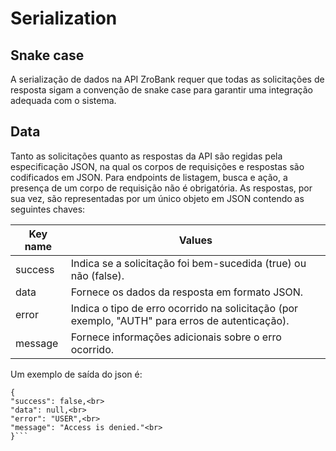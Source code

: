 # Serialization

## Snake case

A serialização de dados na API ZroBank requer que todas as solicitações de resposta sigam a convenção de snake case para garantir uma integração adequada com o sistema.

## Data

Tanto as solicitações quanto as respostas da API são regidas pela especificação JSON, na qual os corpos de requisições e respostas são codificados em JSON. Para endpoints de listagem, busca e ação, a presença de um corpo de requisição não é obrigatória. As respostas, por sua vez, são representadas por um único objeto em JSON contendo as seguintes chaves:

| Key name | Values          |
| -------- | ---------------|
| success  | Indica se a solicitação foi bem-sucedida (true) ou não (false).         |
| data   | Fornece os dados da resposta em formato JSON.      |
| error  | Indica o tipo de erro ocorrido na solicitação (por exemplo, "AUTH" para erros de autenticação).         |
| message   | Fornece informações adicionais sobre o erro ocorrido.     |

Um exemplo de saída do json é:

```json<br>
{
"success": false,<br>
"data": null,<br>
"error": "USER",<br>
"message": "Access is denied."<br>
}```